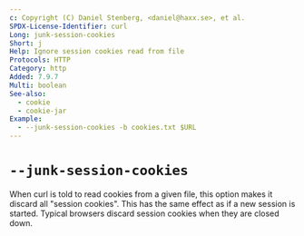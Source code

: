 ```yaml
---
c: Copyright (C) Daniel Stenberg, <daniel@haxx.se>, et al.
SPDX-License-Identifier: curl
Long: junk-session-cookies
Short: j
Help: Ignore session cookies read from file
Protocols: HTTP
Category: http
Added: 7.9.7
Multi: boolean
See-also:
  - cookie
  - cookie-jar
Example:
  - --junk-session-cookies -b cookies.txt $URL
---
```


# `--junk-session-cookies`

When curl is told to read cookies from a given file, this option makes it
discard all "session cookies". This has the same effect as if a new session is
started. Typical browsers discard session cookies when they are closed down.
